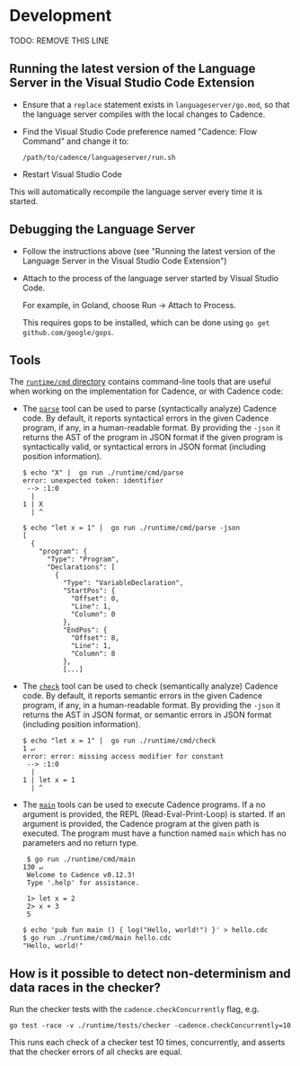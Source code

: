 # Development
TODO: REMOVE THIS LINE
## Running the latest version of the Language Server in the Visual Studio Code Extension

- Ensure that a `replace` statement exists in `languageserver/go.mod`, so that the language server compiles with the local changes to Cadence.

- Find the Visual Studio Code preference named "Cadence: Flow Command" and change it to:

  ```text
  /path/to/cadence/languageserver/run.sh
  ```

- Restart Visual Studio Code

This will automatically recompile the language server every time it is started.

## Debugging the Language Server

- Follow the instructions above (see "Running the latest version of the Language Server in the Visual Studio Code Extension")

- Attach to the process of the language server started by Visual Studio Code.

  For example, in Goland, choose Run -> Attach to Process.

  This requires gops to be installed, which can be done using `go get github.com/google/gops`.

## Tools

The [`runtime/cmd` directory](https://github.com/onflow/cadence/tree/master/runtime/cmd)
contains command-line tools that are useful when working on the implementation for Cadence, or with Cadence code:

- The [`parse`](https://github.com/onflow/cadence/tree/master/runtime/cmd/parse) tool
  can be used to parse (syntactically analyze) Cadence code.
  By default, it reports syntactical errors in the given Cadence program, if any, in a human-readable format.
  By providing the `-json` it returns the AST of the program in JSON format if the given program is syntactically valid,
  or syntactical errors in JSON format (including position information).

  ```
  $ echo "X" |  go run ./runtime/cmd/parse
  error: unexpected token: identifier
   --> :1:0
    |
  1 | X
    | ^
  ```

  ```
  $ echo "let x = 1" |  go run ./runtime/cmd/parse -json
  [
    {
      "program": {
        "Type": "Program",
        "Declarations": [
          {
            "Type": "VariableDeclaration",
            "StartPos": {
              "Offset": 0,
              "Line": 1,
              "Column": 0
            },
            "EndPos": {
              "Offset": 8,
              "Line": 1,
              "Column": 8
            },
            [...]
  ```

- The [`check`](https://github.com/onflow/cadence/tree/master/runtime/cmd/check) tool
  can be used to check (semantically analyze) Cadence code.
  By default, it reports semantic errors in the given Cadence program, if any, in a human-readable format.
  By providing the `-json` it returns the AST in JSON format, or semantic errors in JSON format (including position information).

  ```
  $ echo "let x = 1" |  go run ./runtime/cmd/check                                                                                                                                                                                        1 ↵
  error: error: missing access modifier for constant
   --> :1:0
    |
  1 | let x = 1
    | ^
  ```

- The [`main`](https://github.com/onflow/cadence/tree/master/runtime/cmd/check) tools
  can be used to execute Cadence programs.
  If a no argument is provided, the REPL (Read-Eval-Print-Loop) is started.
  If an argument is provided, the Cadence program at the given path is executed.
  The program must have a function named `main` which has no parameters and no return type.

  ```
   $ go run ./runtime/cmd/main                                                                                                                                                                                                           130 ↵
   Welcome to Cadence v0.12.3!
   Type '.help' for assistance.

   1> let x = 2
   2> x + 3
   5
   ```

   ```
   $ echo 'pub fun main () { log("Hello, world!") }' > hello.cdc
   $ go run ./runtime/cmd/main hello.cdc
   "Hello, world!"
   ```

## How is it possible to detect non-determinism and data races in the checker?

Run the checker tests with the `cadence.checkConcurrently` flag, e.g.

```shell
go test -race -v ./runtime/tests/checker -cadence.checkConcurrently=10
```

This runs each check of a checker test 10 times, concurrently,
and asserts that the checker errors of all checks are equal.

